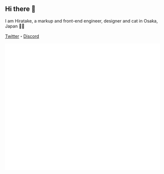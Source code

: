 ## Hi there 👋

I am Hiratake, a markup and front-end engineer, designer and cat in Osaka, Japan 🎨✨

[Twitter](https://twitter.com/Hirotaisou2012)・[Discord](https://discord.com/users/221498004505362433)

![Stats](./github-metrics.svg)